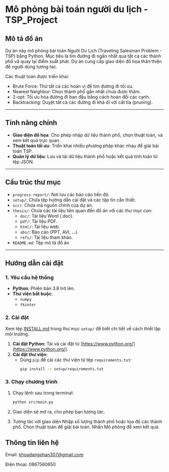 # Mô phỏng bài toán người du lịch - TSP_Project

## Mô tả đồ án
Dự án này mô phỏng bài toán Người Du Lịch (Traveling Salesman Problem - TSP) bằng Python. Mục tiêu là tìm đường đi ngắn nhất qua tất cả các thành phố và quay lại điểm xuất phát. Dự án cung cấp giao diện đồ họa thân thiện để người dùng tương tác.

Các thuật toán được triển khai:
- Brute Force: Thử tất cả các hoán vị để tìm đường đi tối ưu.
- Nearest Neighbor: Chọn thành phố gần nhất chưa được thăm.
- 2-opt: Tối ưu hóa đường đi ban đầu bằng cách hoán đổi các cạnh.
- Backtracking: Duyệt tất cả các đường đi khả dĩ với cắt tỉa (pruning).

---

## Tính năng chính
- **Giao diện đồ họa**: Cho phép nhập dữ liệu thành phố, chọn thuật toán, và xem kết quả trực quan.
- **Thuật toán tối ưu**: Triển khai nhiều phương pháp khác nhau để giải bài toán TSP.
- **Quản lý dữ liệu**: Lưu và tải dữ liệu thành phố hoặc kết quả tính toán từ tệp JSON.

---

## Cấu trúc thư mục
- `progress-report/`: Nơi lưu các báo cáo tiến độ.
- `setup/`: Chứa tệp hướng dẫn cài đặt và các tập tin cần thiết.
- `scr/`: Chứa mã nguồn chính của dự án.
- `thesis/`: Chứa các tài liệu liên quan đến đồ án với các thư mục con:
  - `doc/`: Tài liệu Word (.doc).
  - `pdf/`: Tài liệu PDF.
  - `html/`: Tài liệu web.
  - `abs/`: Báo cáo (PPT, AVI, ...).
  - `refs/`: Tài liệu tham khảo.
- `README.md`: Tệp mô tả đồ án
---

## Hướng dẫn cài đặt

### 1. Yêu cầu hệ thống
- **Python**: Phiên bản 3.8 trở lên.
- **Thư viện bắt buộc**:
  - `numpy`
  - `tkinter`

### 2. Cài đặt
Xem tệp [INSTALL.md](setup/INSTALL.md) trong thư mục `setup/` để biết chi tiết về cách thiết lập môi trường.
1. **Cài đặt Python**: Tải và cài đặt từ [https://www.python.org/](https://www.python.org/).
2. **Cài đặt thư viện**:
   - Dùng `pip` để cài các thư viện từ tệp `requirements.txt`:
     ```bash
     pip install -r setup/requirements.txt
     ```
	 
### 3. Chạy chương trình
1. Chạy lệnh sau trong terminal:
   ```bash
   python src/main.py
   ```
2. Giao diện sẽ mở ra, cho phép bạn tương tác.

3. Tương tác với giao diện
Nhập số lượng thành phố hoặc tọa độ các thành phố.
Chọn thuật toán để giải bài toán.
Nhấn Mô phỏng để xem kết quả.

## Thông tin liên hệ
Email: khoadangphan307@gmail.com

Điện thoại: 0867560650
